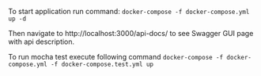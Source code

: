 To start application run command:
```docker-compose -f docker-compose.yml up -d```

Then navigate to http://localhost:3000/api-docs/ to see Swagger GUI page with api description.

To run mocha test execute following command
```docker-compose -f docker-compose.yml -f docker-compose.test.yml up```
